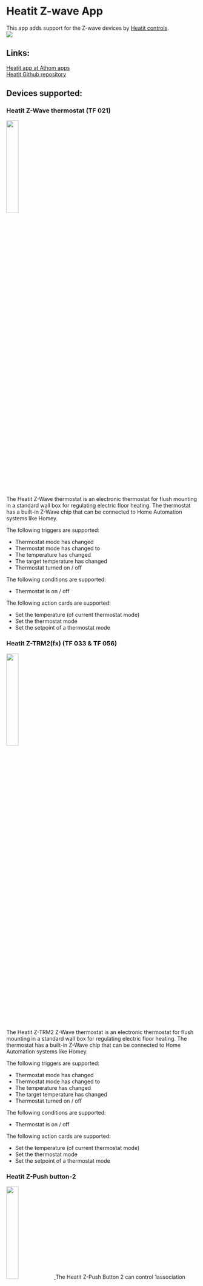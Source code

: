 # Heatit Z-wave App
This app adds support for the Z-wave devices by [Heatit controls](http://www.heatit.com).  
<a href="https://github.com/TedTolboom/no.ThermoFloor">
  <img src="https://raw.githubusercontent.com/TedTolboom/no.ThermoFloor/master/assets/images/small.png">
</a>  

## Links:
[Heatit app at Athom apps](https://apps.athom.com/app/no.ThermoFloor)                      
[Heatit Github repository](https://github.com/TedTolboom/no.ThermoFloor)             

## Devices supported:
### Heatit Z-Wave thermostat (TF 021)
<a href="https://github.com/TedTolboom/no.ThermoFloor">
  <img src="https://rawgit.com/TedTolboom/no.ThermoFloor/master/drivers/TF_Thermostat/assets/icon.svg" width="25%" height="25%">
</a>  

The Heatit Z-Wave thermostat is an electronic thermostat for flush mounting in a standard wall box for regulating electric floor heating. The thermostat has a built-in Z-Wave chip that can be connected to Home Automation systems like Homey.  

The following triggers are supported:

* Thermostat mode has changed   
* Thermostat mode has changed to   
* The temperature has changed   
* The target temperature has changed   
* Thermostat turned on / off  

The following conditions are supported:
* Thermostat is on / off   

The following action cards are supported:

* Set the temperature (of current thermostat mode)   
* Set the thermostat mode   
* Set the setpoint of a thermostat mode

### Heatit Z-TRM2(fx) (TF 033 & TF 056)
<a href="https://github.com/TedTolboom/no.ThermoFloor">
  <img src="https://rawgit.com/TedTolboom/no.ThermoFloor/beta/drivers/Z-TRM2fx/assets/icon.svg" width="25%" height="25%">
</a>  

The Heatit Z-TRM2 Z-Wave thermostat is an electronic thermostat for flush mounting in a standard wall box for regulating electric floor heating. The thermostat has a built-in Z-Wave chip that can be connected to Home Automation systems like Homey.  

The following triggers are supported:

* Thermostat mode has changed   
* Thermostat mode has changed to   
* The temperature has changed   
* The target temperature has changed   
* Thermostat turned on / off  

The following conditions are supported:
* Thermostat is on / off   

The following action cards are supported:

* Set the temperature (of current thermostat mode)   
* Set the thermostat mode   
* Set the setpoint of a thermostat mode      

### Heatit Z-Push button-2  
<a href="https://github.com/TedTolboom/no.ThermoFloor">
  <img src="https://rawgit.com/TedTolboom/no.ThermoFloor/master/drivers/Z-push-button-2/assets/icon.svg" width="25%" height="25%">
</a>
The Heatit Z-Push Button 2 can control 1association group with up to 5 products or 4 scenarios through Homey.

The following triggers are supported:  
* Button Pressed 1x    
* Button held down     
* Button released    
* Any button pressed (including tokens)   

In addition, by adding the NodeID in the corresponding association groups, the Z-Push Button 8 can directly control Z-wave switches / dimmers.

### Heatit Z-Push button-8
<a href="https://github.com/TedTolboom/no.ThermoFloor">
  <img src="https://rawgit.com/TedTolboom/no.ThermoFloor/master/drivers/Z-push-button-8/assets/icon.svg" width="25%" height="25%">
</a>

The Heatit Z-Push Button 8 can control up to 4 separate association groups (onoff and dim) with up to 20 products or up to 16 scenes through Homey.

The following triggers are supported:  
* Button Pressed 1x     
* Button held down     
* Button released    
* Any button pressed (including tokens)   

In addition, by adding the NodeID in the corresponding association groups, the Z-Push Button 8 can directly control Z-wave switches / dimmers.

### Heatit Z-Water
<a href="https://github.com/TedTolboom/no.ThermoFloor">
  <img src="https://rawgit.com/TedTolboom/no.ThermoFloor/beta/drivers/Z-Water/assets/icon.svg" width="25%" height="25%">
</a>

The Heatit Z-Water is a DIN-rail regulator for controlling hydronic heating.
* All 10 relays can be controlled independently

### Heatit Z-DIN-616
<a href="https://github.com/TedTolboom/no.ThermoFloor">
  <img src="https://rawgit.com/TedTolboom/no.ThermoFloor/beta/drivers/Z-DIN-616/assets/icon.svg" width="25%" height="25%">
</a>

The Heatit Z-DIN 616 is a 6 x 16A potential free relays for DIN rail mounting.
* The 6 independent relay switches of the Heatit Z-DIN 616 can freely be controlled from the Z-Wave network and be used for many different purposes
* The 6 digital inputs can be connected to dry contacts, e.g. limit switches, door/window contacts, or push-buttons.

### Heatit Z-relay
<a href="https://github.com/TedTolboom/no.ThermoFloor">
  <img src="https://rawgit.com/TedTolboom/no.ThermoFloor/beta/drivers/Z-Relay/assets/icon.svg" width="25%" height="25%">
</a>

The Heatit Z-Relay multipurpose relay module can be used for many different applications.
* The relay has three inputs: analog or digital. You can use both analog and digital inputs, or a combination.
* Heatit Z-Relay is a multipurpose product and can be used for the following applications: Boiler control / Leakage control / Temperature control / Outdoor applications

## Supported Languages:
* English   
* Dutch    

## Acknowledgements:
This app and driver development has been supported by:   

* The alpha release testers (much appreciated): P.R.Johansen, N.Peters, D.Bonsaksen and D.Janssen    

* Robbshop by providing a thermostat for debugging:    
  <a href="https://www.robbshop.nl/">
    <img src="https://www.robbshop.nl/skin/frontend/robbshop/default/images/logo.svg" width="25%">
  </a>

* Heatit by providing the required devices / documentation:   
  <a href="https://www.heatit.com/z-wave/">
    <img src="https://rawgit.com/TedTolboom/no.ThermoFloor/master/assets/icon.svg" width="25%">
    </a>

## Feedback:
Any requests please post them in the [Heatit app topic on the Homey community Forum](https://community.athom.com/t/166) or contact me on [Slack](https://athomcommunity.slack.com/team/tedtolboom)    
If possible, please report issues at the [issues section on Github](https://github.com/TedTolboom/no.ThermoFloor/issues) otherwise in the above mentioned topic.     

### Donate:
If you like the app, consider a donation to support development    
[![Paypal Donate](https://www.paypalobjects.com/en_US/NL/i/btn/btn_donateCC_LG.gif)](https://www.paypal.me/TedTolboom)

## Changelog:
v2.2.1
* Fix issue not being able to include the Heatit Z-push button 2 and Z-push button 8 devices   

v2.2.0
* Add support for the Heatit Z-relay device   
* Add support for the Heatit Z-DIN-616 device
* Update branding of the app    

v2.1.2 (BETA)
* Fix temperature reporting issues for Z-wave thermostat (FW 1.92), Z-TRM2(fx) and Z-Water *(Homey SW 2.0.5+)*   
  *Note*: Please follow the steps mentioned below to fix the temperature reporting (only working as of Homey Software 2.0.5):
  * For already paired devices:   
      1. Go to advanced settings, and replace (add if not existing) Homey's ID `1` with `1.1` in the following association groups used for the temperature reporting:   
        * Z-wave thermostat (FW 1.92): Group 3, 4 and 5   
        * Z-TRM2(fx): Group 2 and 3   
        * Z-Water: Group 11, 12, 13 and 14    
      2. For the thermostats, change in the Device specific settings (Sensor settings group), the 'Displayed temperature' to the sensor connected (default: floor sensor)   
      3. Save settings   
  * Alternative option is to remove and re-include the device based on the v2.1.2 version of the app   
* Add temperature changed flow cards for Z-wave thermostat (FW 1.92), Z-TRM2(fx) and Z-Water
* Update to meshdriver v1.2.32   

v2.1.1 (BETA)
* Add support for the Z-Water regulator   
* Update to meshdriver v1.2.30   
* *Note*: due to an S2 issue within the Homey Z-wave core, the measured temperatures are not reported for the Z-wave thermostat (FW 1.92) and Z-TRM2(fx) thermostats as well as the Z-Water regulator. When this will be resolved, it is likely that the thermostat will need to be re-included      

v2.1.0 (BETA)
* Add support for the Z-wave thermostat (FW 1.92)    
* Add support for the Z-TRM2(fx) thermostat
* Add all remaining settings for the thermostats
* Add Power Regulator Mode action card for the Z-wave thermostat (use at own risk)       
* *Note*: due to an issue within the Homey Z-wave core, the measured temperatures are not reported for the Z-wave thermostat (FW 1.92) and the Z-TRM2(fx) thermostats. When this will be resolved, it is likely that the thermostat will need to be re-included      

v2.0.3
* Fix battery icon not visible on mobile interface for 1.5.13 (re-inclusion required to fix)    
* Remove not supported "Key Pressed 2 times" option from "A scene has been activated trigger card"    
* Add explicit not to settings to wake-up the Z-push before saving changes to the settings / association groups    

v2.0.2   
* Add support for the Z-Push button 2 and Z-Push button 8 devices    
* Minor (cosmetical) modifications to make the app Homey SW v2.0.0 compatible      

v2.0.1   
* Add thermostat onoff state trigger- and condition cards   

v2.0.0   
* SDK2 rewrite of the ThermoFloor / Heatit app  
* SDK2 rewrite of the Multireg / Heatit Z-Wave thermostat device driver   
* Update to meshdriver v1.2.28

v1.0.0   
* App store ready update   
* Added 2 additional action cards ('change themostat mode' and 'change setpoint of specific thermostat mode')      

v0.2.0    
* Code clean-up (MasterData array) and further bug fixes  
* Update of response time for MODE change from mobile card; setpoint will be updated based on stored values   
* Added en / nl locales   
* Added structure for 2 additional action cards ('change mode' and 'change setpoint of specific mode') (WIP)   

v0.1.2    
* Update of setpoint parsing and updating the corresponding settings    
* Update of response time for MODE change; setpoint will be updated based on stored values   

v0.1.0    
* Major update based on test results, setpoint optimization    
* Added functionality cooling mode, state icon in mobile card   
* removed settings that are read-only or not used    
